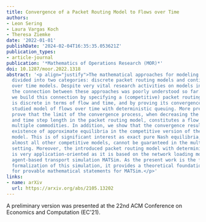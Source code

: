 ```yaml
---
title: Convergence of a Packet Routing Model to Flows over Time
authors:
- Leon Sering
- Laura Vargas Koch
- Theresa Ziemke
date: '2022-01-01'
publishDate: '2024-02-04T16:35:35.053621Z'
publication_types:
- article-journal
publication: '*Mathematics of Operations Research (MOR)*'
doi: 10.1287/moor.2022.1318
abstract: '<p align="justify">The mathematical approaches for modeling dynamic traffic can roughly be
  divided into two categories: discrete packet routing models and continuous flow
  over time models. Despite very vital research activities on models in both categories,
  the connection between these approaches was poorly understood so far. In this work
  we build this connection by specifying a (competitive) packet routing model, which
  is discrete in terms of flow and time, and by proving its convergence to the intensively
  studied model of flows over time with deterministic queuing. More precisely, we
  prove that the limit of the convergence process, when decreasing the packet size
  and time step length in the packet routing model, constitutes a flow over time with
  multiple commodities. In addition, we show that the convergence result implies the
  existence of approximate equilibria in the competitive version of the packet routing
  model. This is of significant interest as exact pure Nash equilibria, similar to
  almost all other competitive models, cannot be guaranteed in the multi-commodity
  setting. Moreover, the introduced packet routing model with deterministic queuing
  is very application-oriented as it is based on the network loading module of the
  agent-based transport simulation MATSim. As the present work is the first mathematical
  formalization of this simulation, it provides a theoretical foundation and an environment
  for provable mathematical statements for MATSim.</p>'
links:
- name: arXiv
  url: https://arxiv.org/abs/2105.13202
---
```

 A preliminary version was presented at the 22nd ACM Conference on Economics and Computation (EC'21).

